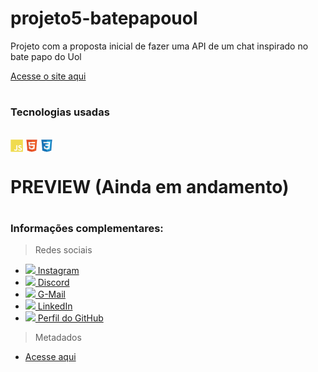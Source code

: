 # projeto5-batepapouol
Projeto com a proposta inicial de fazer uma API de um chat inspirado no bate papo do Uol
<p>
<a href="https://akoruudev.github.io/API-Bate-Papo/" target="_blank">Acesse o site aqui</a>
  
#

### Tecnologias usadas
<div style="display: inline_block"><br>
  <div style="justify-content: center;">
    <img align="center" alt="Js" height="20" src="https://raw.githubusercontent.com/devicons/devicon/master/icons/javascript/javascript-plain.svg ">
    <img align="center" alt="HTML" height="20" src="https://raw.githubusercontent.com/devicons/devicon/master/icons/html5/html5-original.svg ">
    <img align="center" alt="CSS" height="20" src="https://raw.githubusercontent.com/devicons/devicon/master/icons/css3/css3-original.svg ">
  </div>
</div>

#

# PREVIEW (Ainda em andamento)

#

### Informações complementares:

> Redes sociais
*  <a href="https://www.instagram.com/akoruudev/" target="_blank"><img src="https://icon-library.com/images/instagram-icon-png/instagram-icon-png-6.jpg" height="15" target="_blank"> Instagram</a>
*  <a href="https://discord.gg/p2aPNSqzVZ" target="_blank"><img src="https://logodownload.org/wp-content/uploads/2017/11/discord-logo-icone.png" height="15" target="_blank"> Discord</a>
*  <a href = "mailto:akoruu.dev@gmail.com"><img src="https://cdn-icons-png.flaticon.com/512/5968/5968534.png" height="15" destino ="_blank"> G-Mail</a>
*  <a href="https://www.linkedin.com/in/akoruudev/" target="_blank"><img src="https://cdn-icons-png.flaticon.com/512/145/145807.png" height="15" target="_blank"> LinkedIn</a>
*  <a href="https://www.github.com/akoruudev/" target="_blank"><img src="https://logodownload.org/wp-content/uploads/2019/08/github-logo-icon-0.png" height="15" target="_blank"> Perfil do GitHub</a>

> Metadados
*  <a href="https://github.com/AkoruuDev/API-Bate-Papo/blob/main/docs/database.txt" >Acesse aqui</a>
  
</div>

